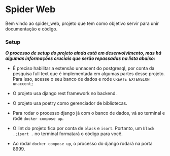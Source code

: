 # Spider Web

Bem vindo ao spider_web, projeto que tem como objetivo servir para unir documentação e código.

### Setup

***O processo de setup do projeto ainda está em desenvolvimento, mas há algumas informações cruciais que serão repassadas na lista abaixo:***

- É preciso habilitar a extensão unnacent do postgresql, por conta da pesquisa full text que é implementada em algumas partes desse projeto. Para isso, acesse o seu banco de dados e rode ```CREATE EXTENSION unaccent;```

- O projeto usa django rest framework no backend.

- O projeto usa poetry como gerenciador de bibliotecas.

- Para rodar o processo django já com o banco de dados, vá ao terminal e rode ```docker compose up```.

- O lint do projeto fica por conta de `black` e `isort`. Portanto, um ```black .;isort .``` no terminal formatará o código para você.

- Ao rodar `docker compose up`, o processo do django rodará na porta 8999.
